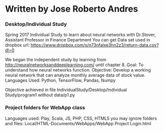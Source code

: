 # Written by Jose Roberto Andres

### Desktop/Individual Study
Spring 2017 Individual Study to learn about neural networks with Dr.Stover, Assistant Professor in Finance Department 
You can get Data set used in dropbox url: https://www.dropbox.com/s/n73nfalxe3hn2z3/return-data.csv?dl=0

We began the independent study by learning from http://neuralnetworksanddeeplearning.com/ until chapter 8. 
Goal: To understand how neural networks function.
Objective: Develop a working neural network that can analyze monthly average data of stock value.
Languages Used: Python, TensorFlow, Pandas, Numpy

Objective achieved in file IndividualStudy/Desktop/Individual Study/program1 without data/p1.py 

### Project folders for WebApp class 
Languages used: Play, Scala, JS, PHP, CSS, HTML5
you may ignore folders and files:
     	Local/HTML-Documents/WebApps/WebApp
      Project
      Login.html
